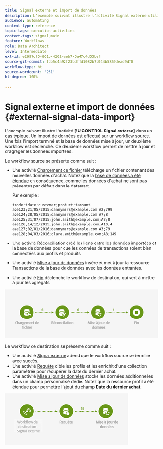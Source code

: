 ```yaml
---
title: Signal externe et import de données
description: L’exemple suivant illustre l’activité Signal externe utilisée avec l’import de données.
audience: automating
content-type: reference
topic-tags: execution-activities
context-tags: signal,main
feature: Workflows
role: Data Architect
level: Intermediate
exl-id: e2997cf5-861b-4202-aeb7-3a47c4d55bef
source-git-commit: fcb5c4a92f23bdffd1082b7b044b5859dead9d70
workflow-type: ht
source-wordcount: '231'
ht-degree: 100%

---
```


# Signal externe et import de données {#external-signal-data-import}

L&#39;exemple suivant illustre l&#39;activité **[!UICONTROL Signal externe]** dans un cas typique. Un import de données est effectué sur un workflow source. Une fois l&#39;import terminé et la base de données mise à jour, un deuxième workflow est déclenché. Ce deuxième workflow permet de mettre à jour et d&#39;agréger les données importées.

Le workflow source se présente comme suit :

* Une activité [Chargement de fichier](../../automating/using/load-file.md) télécharge un fichier contenant des nouvelles données d&#39;achat. Notez que la [base de données a été étendue](../../developing/using/data-model-concepts.md) en conséquence, comme les données d&#39;achat ne sont pas présentes par défaut dans le datamart.

  Par exemple :

  ```
  tcode;tdate;customer;product;tamount
  aze123;21/05/2015;dannymars@example.com;A2;799
  aze124;28/05/2015;dannymars@example.com;A7;8
  aze125;31/07/2015;john.smith@example.com;A7;8
  aze126;14/12/2015;john.smith@example.com;A10;4
  aze127;02/01/2016;dannymars@example.com;A3;79
  aze128;04/03/2016;clara.smith@example.com;A8;149
  ```

* Une activité [Réconciliation](../../automating/using/reconciliation.md) créé les liens entre les données importées et la base de données pour que les données de transactions soient bien connectées aux profils et produits.
* Une activité [Mise à jour de données](../../automating/using/update-data.md) insère et met à jour la ressource Transactions de la base de données avec les données entrantes.
* Une activité [Fin](../../automating/using/start-and-end.md) déclenche le workflow de destination, qui sert à mettre à jour les agrégats.

![](assets/signal_example_source1.png)

Le workflow de destination se présente comme suit :

* Une activité [Signal externe](../../automating/using/external-signal.md) attend que le workflow source se termine avec succès.
* Une activité [Requête](../../automating/using/query.md#enriching-data) cible les profils et les enrichit d&#39;une collection paramétrée pour récupérer la date du dernier achat.
* Une activité [Mise à jour de données](../../automating/using/update-data.md) stocke les données additionnelles dans un champ personnalisé dédié. Notez que la ressource profil a été étendue pour permettre l&#39;ajout du champ **Date du dernier achat**.

![](assets/signal_example_source2.png)
